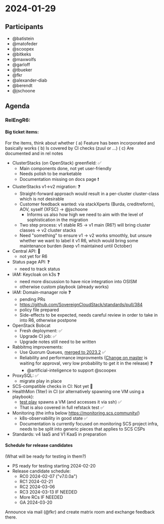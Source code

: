 # 2024-01-29

## Participants

* @batistein
* @matofeder
* @scoopex
* @bitkeks
* @maxwolfs
* @garloff
* @tbueker
* @fkr
* @alexander-diab
* @berendt
* @jschoone

## Agenda

### RelEngR6:

#### Big ticket items:
For the items, think about whether
( a) Feature has been incorporated and basically works
( b) Is covered by CI checks (zuul or ...)
( c) Are documented and in rel notes

* ClusterStacks (on OpenStack) greenfield: :white_check_mark:
    * Main components done, not yet user-friendly
    * Needs polish to be marketable
    * Documentation missing on docs page :exclamation:
* ClusterStacks v1->v2 migration: :question:
    * Straight-forward approach would result in a per-cluster cluster-class which is not desirable
    * Customer feedback wanted: via stackXperts (Burda, creditreform), AOV, syself (XFSC) -> @jschoone
        * Informs us also how high we need to aim with the level of sophistication in the migration
    * Two step process: v1 stable R5 -> v1 main (R6?) will bring cluster classes -> v2 cluster stacks
    * Need "something" to ensure v1 -> v2 works smoothly, but unsure whether we want to label it v1 R6, which would bring some maintenance burden (keep v1 maintained until October)
* Central API: :no_entry_sign:
    * not yet for R6
* Status page API: :question:
    * need to track status
* IAM: Keycloak on k3s :question:
    * need more discussion to have nice integration into OSISM
    * otherwise custom playbook (already works)
* IAM: Domain-manager role :question:
    * pending PRs
    * https://github.com/SovereignCloudStack/standards/pull/384
    * policy file prepared
    * Side-effects to be expected, needs careful review in order to take in into R6, otherwise postpone
* OpenStack Bobcat
    * Fresh deployment: :white_check_mark:
    * Upgrade CI job: :white_check_mark:
    * Upgrade notes still need to be written
* Rabbitmq improvements:
    * Use Quorum Queues, [merged to 2023.2](https://review.opendev.org/c/openstack/kolla-ansible/+/898543) :white_check_mark:
    * Reliability and performance improvments ([Change on master](https://review.opendev.org/c/openstack/kolla-ansible/+/900528) is waiting for approval, very low probability to get it in the release) :question:
        * @artificial-inteligence to support @scoopex
* ProxySQL: :white_check_mark:
    * migrate play in place
* SCS-compatible checks in CI: Not yet :no_entry_sign:
* HealthMon (1iter) in CI (or alternatively spawning one VM using a playbook):
    * [test play](https://github.com/osism/testbed/blob/main/environments/openstack/playbook-test.yml) spawns a VM (and accesses it via ssh) :white_check_mark:
    * That is also covered in full refstack test :white_check_mark:
* Monitoring (the infra below https://monitoring.scs.community/)
    * k8s-observability in good state :white_check_mark:
    * Documentation is currently focused on monitoring SCS project infra, needs to be split into generic pieces that applies to SCS CSPs
* Standards: v4 IaaS and V1 KaaS in preparation

#### Schedule for release candidates
(What will be ready for testing in them?)
* PS ready for testing starting 2024-02-20
* Release candidate schedule:
    * RC0 2024-02-07 ("v7.0.0a")
    * RC1 2024-02-21
    * RC2 2024-03-06
    * RC3 2024-03-13 IF NEEDED
    * More RCs IF NEEDED
    * GA 2024-03-20

Announce via mail (@fkr) and create matrix room and exchange feedback there.
